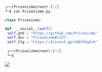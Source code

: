 

```python
┌──(Prisonizme@root)-[~/]
└─$ cat Prisonizme.py

class Prisonizme:

def  __social__(self):
 self.gtb = "https://github.com/Prisonizme"
 self.dsc = "Prisonizme#1337"
 self.tlg = "https://discord.gg/sDBYUhg2xh"
  
 ┌──(Prisonizme@root)-[~/]
 └─$
```

 



















![](https://raw.githubusercontent.com/Sutil/Sutil/2b2fad3bf54522bb30c8c170591fc68ff51b69e6/github-contribution-grid-snake2.svg)





